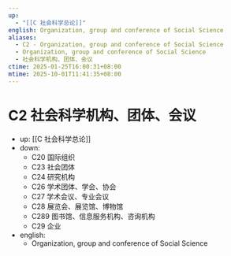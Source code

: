 ```yaml
---
up:
  - "[[C 社会科学总论]]"
english: Organization, group and conference of Social Science
aliases:
  - C2 - Organization, group and conference of Social Science
  - Organization, group and conference of Social Science
  - 社会科学机构、团体、会议
ctime: 2025-01-25T16:00:31+08:00
mtime: 2025-10-01T11:41:35+08:00
---
```


# C2 社会科学机构、团体、会议

- up: [[C 社会科学总论]]
- down:
	- C20 国际组织
	- C23 社会团体
	- C24 研究机构
	- C26 学术团体、学会、协会
	- C27 学术会议、专业会议
	- C28 展览会、展览馆、博物馆
	- C289 图书馆、信息服务机构、咨询机构
	- C29 企业
- english:
	- Organization, group and conference of Social Science
